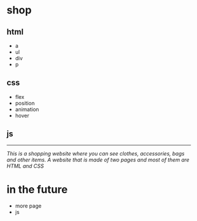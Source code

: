 # shop



 ## html
 - a
 - ul
 - div
 - p

## css
- flex
- position
- animation
- hover

## js
 ---
 *This is a shopping website where you can see clothes, accessories, bags and other items.  A website that is made of two pages and most of them are HTML and CSS*

 # in the future
 - more page
 - js

